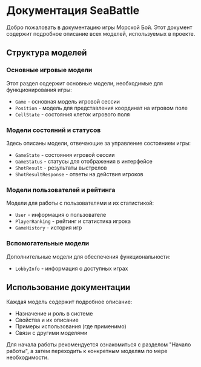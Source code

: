 # Документация SeaBattle

Добро пожаловать в документацию игры Морской Бой. Этот документ содержит подробное описание всех моделей, используемых в проекте.

## Структура моделей

### Основные игровые модели
Этот раздел содержит основные модели, необходимые для функционирования игры:
- `Game` - основная модель игровой сессии
- `Position` - модель для представления координат на игровом поле
- `CellState` - состояния клеток игрового поля

### Модели состояний и статусов
Здесь описаны модели, отвечающие за управление состоянием игры:
- `GameState` - состояния игровой сессии
- `GameStatus` - статусы для отображения в интерфейсе
- `ShotResult` - результаты выстрелов
- `ShotResultResponse` - ответы на действия игроков

### Модели пользователей и рейтинга
Модели для работы с пользователями и их статистикой:
- `User` - информация о пользователе
- `PlayerRanking` - рейтинг и статистика игрока
- `GameHistory` - история игр

### Вспомогательные модели
Дополнительные модели для обеспечения функциональности:
- `LobbyInfo` - информация о доступных играх

## Использование документации

Каждая модель содержит подробное описание:
- Назначение и роль в системе
- Свойства и их описание
- Примеры использования (где применимо)
- Связи с другими моделями

Для начала работы рекомендуется ознакомиться с разделом "Начало работы", а затем переходить к конкретным моделям по мере необходимости.
